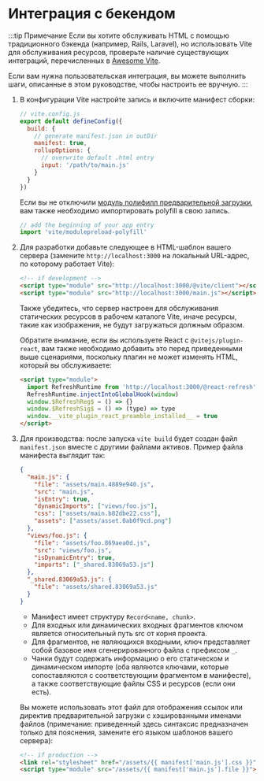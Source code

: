 # Интеграция с бекендом

:::tip Примечание
Если вы хотите обслуживать HTML с помощью традиционного бэкенда (например, Rails, Laravel), но использовать Vite для обслуживания ресурсов, проверьте наличие существующих интеграций, перечисленных в [Awesome Vite](https://github.com/vitejs/awesome-vite#integrations-with-backends).

Если вам нужна пользовательская интеграция, вы можете выполнить шаги, описанные в этом руководстве, чтобы настроить ее вручную.
:::

1. В конфигурации Vite настройте запись и включите манифест сборки:

   ```js
   // vite.config.js
   export default defineConfig({
     build: {
       // generate manifest.json in outDir
       manifest: true,
       rollupOptions: {
         // overwrite default .html entry
         input: '/path/to/main.js'
       }
     }
   })
   ```

   Если вы не отключили [модуль полифилл предварительной загрузки](/config/#build-polyfillmodulepreload), вам также необходимо импортировать polyfill в свою запись.

   ```js
   // add the beginning of your app entry
   import 'vite/modulepreload-polyfill'
   ```

2. Для разработки добавьте следующее в HTML-шаблон вашего сервера (замените `http://localhost:3000` на локальный URL-адрес, по которому работает Vite):

   ```html
   <!-- if development -->
   <script type="module" src="http://localhost:3000/@vite/client"></script>
   <script type="module" src="http://localhost:3000/main.js"></script>
   ```

   Также убедитесь, что сервер настроен для обслуживания статических ресурсов в рабочем каталоге Vite, иначе ресурсы, такие как изображения, не будут загружаться должным образом.

   Обратите внимание, если вы используете React с `@vitejs/plugin-react`, вам также необходимо добавить это перед приведенными выше сценариями, поскольку плагин не может изменять HTML, который вы обслуживаете:

   ```html
   <script type="module">
     import RefreshRuntime from 'http://localhost:3000/@react-refresh'
     RefreshRuntime.injectIntoGlobalHook(window)
     window.$RefreshReg$ = () => {}
     window.$RefreshSig$ = () => (type) => type
     window.__vite_plugin_react_preamble_installed__ = true
   </script>
   ```

3. Для производства: после запуска `vite build` будет создан файл `manifest.json` вместе с другими файлами активов. Пример файла манифеста выглядит так:

   ```json
   {
     "main.js": {
       "file": "assets/main.4889e940.js",
       "src": "main.js",
       "isEntry": true,
       "dynamicImports": ["views/foo.js"],
       "css": ["assets/main.b82dbe22.css"],
       "assets": ["assets/asset.0ab0f9cd.png"]
     },
     "views/foo.js": {
       "file": "assets/foo.869aea0d.js",
       "src": "views/foo.js",
       "isDynamicEntry": true,
       "imports": ["_shared.83069a53.js"]
     },
     "_shared.83069a53.js": {
       "file": "assets/shared.83069a53.js"
     }
   }
   ```

   - Манифест имеет структуру `Record<name, chunk>`.
   - Для входных или динамических входных фрагментов ключом является относительный путь src от корня проекта.
   - Для фрагментов, не являющихся входными, ключ представляет собой базовое имя сгенерированного файла с префиксом `_`.
   - Чанки будут содержать информацию о его статическом и динамическом импорте (оба являются ключами, которые сопоставляются с соответствующим фрагментом в манифесте), а также соответствующие файлы CSS и ресурсов (если они есть).

   Вы можете использовать этот файл для отображения ссылок или директив предварительной загрузки с хэшированными именами файлов (примечание: приведенный здесь синтаксис предназначен только для пояснения, замените его языком шаблонов вашего сервера):

   ```html
   <!-- if production -->
   <link rel="stylesheet" href="/assets/{{ manifest['main.js'].css }}" />
   <script type="module" src="/assets/{{ manifest['main.js'].file }}"></script>
   ```
